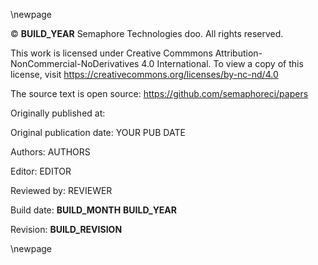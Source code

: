 
\newpage

© __BUILD_YEAR__ Semaphore Technologies doo. All rights reserved.

This work is licensed under Creative Commmons
Attribution-NonCommercial-NoDerivatives 4.0 International.
To view a copy of this license, visit
<https://creativecommons.org/licenses/by-nc-nd/4.0>

The source text is open source:
<https://github.com/semaphoreci/papers>

Originally published at:
<YOUR ORIGINAL PUB URL>

Original publication date: YOUR PUB DATE

Authors: AUTHORS

Editor: EDITOR

Reviewed by: REVIEWER

Build date: __BUILD_MONTH__ __BUILD_YEAR__

Revision: __BUILD_REVISION__

\newpage

